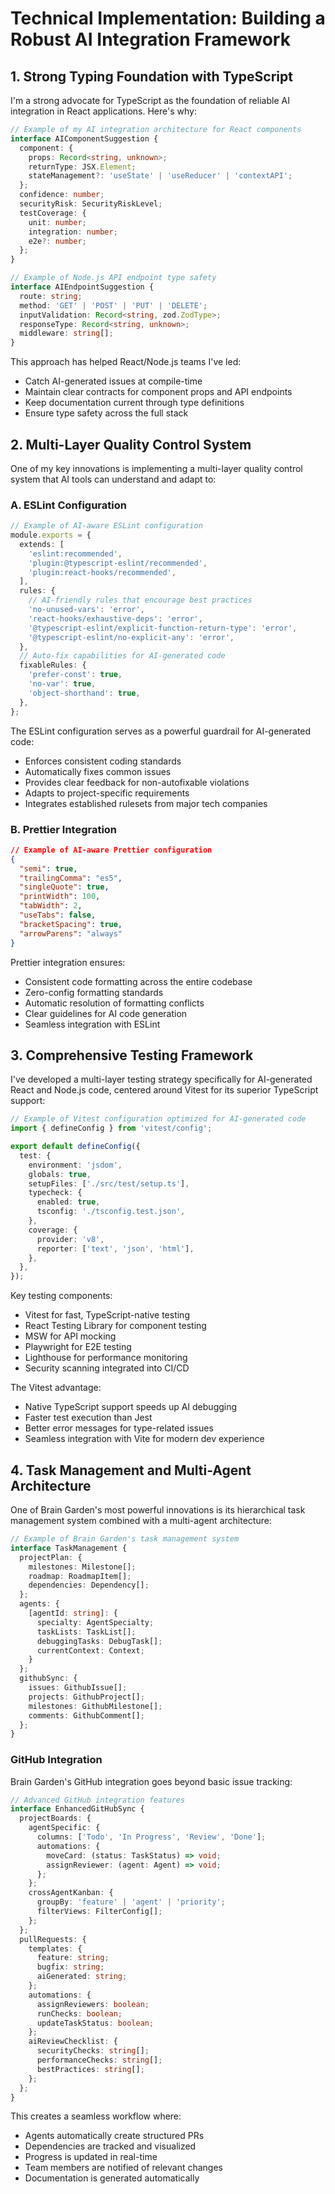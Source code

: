 # Technical Implementation: Building a Robust AI Integration Framework

## 1. Strong Typing Foundation with TypeScript

I'm a strong advocate for TypeScript as the foundation of reliable AI integration in React applications. Here's why:

```typescript
// Example of my AI integration architecture for React components
interface AIComponentSuggestion {
  component: {
    props: Record<string, unknown>;
    returnType: JSX.Element;
    stateManagement?: 'useState' | 'useReducer' | 'contextAPI';
  };
  confidence: number;
  securityRisk: SecurityRiskLevel;
  testCoverage: {
    unit: number;
    integration: number;
    e2e?: number;
  };
}

// Example of Node.js API endpoint type safety
interface AIEndpointSuggestion {
  route: string;
  method: 'GET' | 'POST' | 'PUT' | 'DELETE';
  inputValidation: Record<string, zod.ZodType>;
  responseType: Record<string, unknown>;
  middleware: string[];
}
```

This approach has helped React/Node.js teams I've led:

- Catch AI-generated issues at compile-time
- Maintain clear contracts for component props and API endpoints
- Keep documentation current through type definitions
- Ensure type safety across the full stack

## 2. Multi-Layer Quality Control System

One of my key innovations is implementing a multi-layer quality control system that AI tools can understand and adapt to:

### A. ESLint Configuration

```typescript
// Example of AI-aware ESLint configuration
module.exports = {
  extends: [
    'eslint:recommended',
    'plugin:@typescript-eslint/recommended',
    'plugin:react-hooks/recommended',
  ],
  rules: {
    // AI-friendly rules that encourage best practices
    'no-unused-vars': 'error',
    'react-hooks/exhaustive-deps': 'error',
    '@typescript-eslint/explicit-function-return-type': 'error',
    '@typescript-eslint/no-explicit-any': 'error',
  },
  // Auto-fix capabilities for AI-generated code
  fixableRules: {
    'prefer-const': true,
    'no-var': true,
    'object-shorthand': true,
  },
};
```

The ESLint configuration serves as a powerful guardrail for AI-generated code:

- Enforces consistent coding standards
- Automatically fixes common issues
- Provides clear feedback for non-autofixable violations
- Adapts to project-specific requirements
- Integrates established rulesets from major tech companies

### B. Prettier Integration

```json
// Example of AI-aware Prettier configuration
{
  "semi": true,
  "trailingComma": "es5",
  "singleQuote": true,
  "printWidth": 100,
  "tabWidth": 2,
  "useTabs": false,
  "bracketSpacing": true,
  "arrowParens": "always"
}
```

Prettier integration ensures:

- Consistent code formatting across the entire codebase
- Zero-config formatting standards
- Automatic resolution of formatting conflicts
- Clear guidelines for AI code generation
- Seamless integration with ESLint

## 3. Comprehensive Testing Framework

I've developed a multi-layer testing strategy specifically for AI-generated React and Node.js code, centered around Vitest for its superior TypeScript support:

```typescript
// Example of Vitest configuration optimized for AI-generated code
import { defineConfig } from 'vitest/config';

export default defineConfig({
  test: {
    environment: 'jsdom',
    globals: true,
    setupFiles: ['./src/test/setup.ts'],
    typecheck: {
      enabled: true,
      tsconfig: './tsconfig.test.json',
    },
    coverage: {
      provider: 'v8',
      reporter: ['text', 'json', 'html'],
    },
  },
});
```

Key testing components:

- Vitest for fast, TypeScript-native testing
- React Testing Library for component testing
- MSW for API mocking
- Playwright for E2E testing
- Lighthouse for performance monitoring
- Security scanning integrated into CI/CD

The Vitest advantage:

- Native TypeScript support speeds up AI debugging
- Faster test execution than Jest
- Better error messages for type-related issues
- Seamless integration with Vite for modern dev experience

## 4. Task Management and Multi-Agent Architecture

One of Brain Garden's most powerful innovations is its hierarchical task management system combined with a multi-agent architecture:

```typescript
// Example of Brain Garden's task management system
interface TaskManagement {
  projectPlan: {
    milestones: Milestone[];
    roadmap: RoadmapItem[];
    dependencies: Dependency[];
  };
  agents: {
    [agentId: string]: {
      specialty: AgentSpecialty;
      taskLists: TaskList[];
      debuggingTasks: DebugTask[];
      currentContext: Context;
    }
  };
  githubSync: {
    issues: GithubIssue[];
    projects: GithubProject[];
    milestones: GithubMilestone[];
    comments: GithubComment[];
  };
}
```

### GitHub Integration

Brain Garden's GitHub integration goes beyond basic issue tracking:

```typescript
// Advanced GitHub integration features
interface EnhancedGitHubSync {
  projectBoards: {
    agentSpecific: {
      columns: ['Todo', 'In Progress', 'Review', 'Done'];
      automations: {
        moveCard: (status: TaskStatus) => void;
        assignReviewer: (agent: Agent) => void;
      };
    };
    crossAgentKanban: {
      groupBy: 'feature' | 'agent' | 'priority';
      filterViews: FilterConfig[];
    };
  };
  pullRequests: {
    templates: {
      feature: string;
      bugfix: string;
      aiGenerated: string;
    };
    automations: {
      assignReviewers: boolean;
      runChecks: boolean;
      updateTaskStatus: boolean;
    };
    aiReviewChecklist: {
      securityChecks: string[];
      performanceChecks: string[];
      bestPractices: string[];
    };
  };
}
```

This creates a seamless workflow where:
- Agents automatically create structured PRs
- Dependencies are tracked and visualized
- Progress is updated in real-time
- Team members are notified of relevant changes
- Documentation is generated automatically 